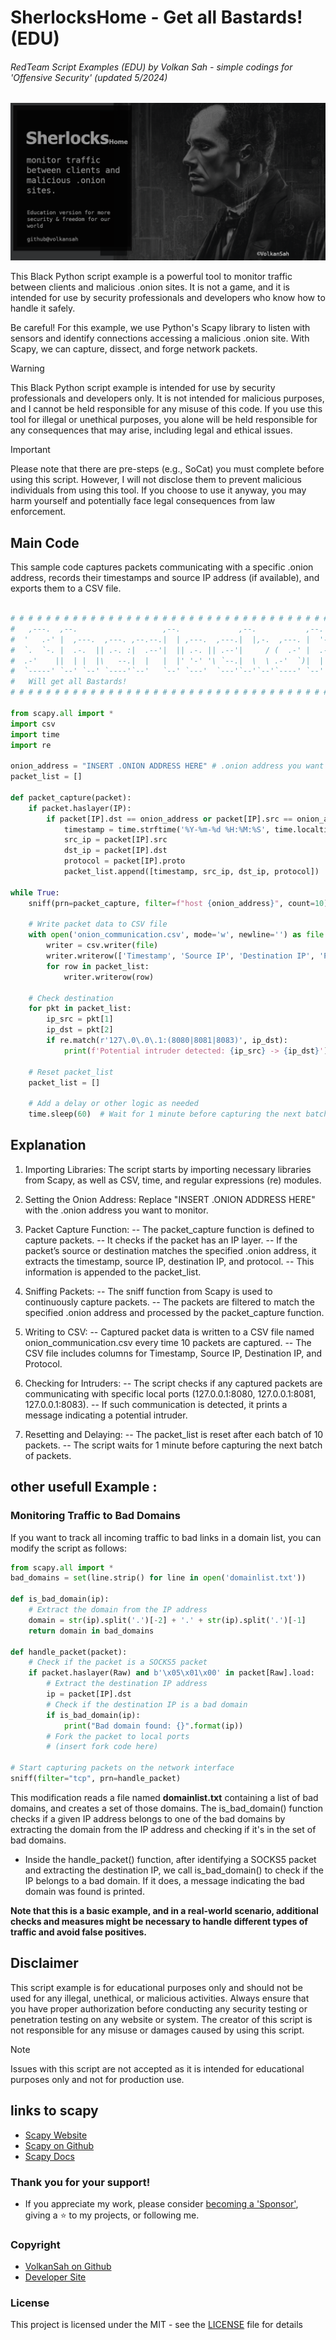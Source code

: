 # SherlocksHome - Get all Bastards! (EDU)
###### RedTeam Script Examples (EDU) by Volkan Sah - simple codings for 'Offensive Security' (updated 5/2024)
![screenshot sherlocks home python script](sherlockshome_edu.png)

This Black Python script example is a powerful tool to monitor traffic between clients and malicious .onion sites. It is not a game, and it is intended for use by security professionals and developers who know how to handle it safely.

Be careful! For this example, we use Python's Scapy library to listen with sensors and identify connections accessing a malicious .onion site. With Scapy, we can capture, dissect, and forge network packets. 

> [!WARNING]
> This Black Python script example is intended for use by security professionals and developers only. It is not intended for malicious purposes, and I cannot be held responsible for any misuse of this code. If you use this tool for illegal or unethical purposes, you alone will be held responsible for any consequences that may arise, including legal and ethical issues.


> [!IMPORTANT]
> Please note that there are pre-steps (e.g., SoCat) you must complete before using this script. However, I will not disclose them to prevent malicious individuals from using this tool. If you choose to use it anyway, you may harm yourself and potentially face legal consequences from law enforcement.

## Main Code
This sample code captures packets communicating with a specific .onion address, records their timestamps and source IP address (if available), and exports them to a CSV file.

```python

# # # # # # # # # # # # # # # # # # # # # # # # # # # # # # # # # # # # # # # # # # # # # # # # # # # #                                                 
#   ,---.  ,--.                   ,--.             ,--.           ,--.  ,--.     by Nemesis Mr.Chess  #   
#  '   .-' |  ,---.  ,---. ,--.--.|  | ,---.  ,---.|  |,-.  ,---. |  '--'  | ,---. ,--,--,--. ,---.   #
#  `.  `-. |  .-.  || .-. :|  .--'|  || .-. || .--'|     / (  .-' |  .--.  || .-. ||        || .-. :  #
#  .-'    ||  | |  |\   --.|  |   |  |' '-' '\ `--.|  \  \ .-'  `)|  |  |  |' '-' '|  |  |  |\   --.  #
#  `-----' `--' `--' `----'`--'   `--' `---'  `---'`--'`--'`----' `--'  `--' `---' `--`--`--' `----'  #
#   Will get all Bastards!                                                                            #
# # # # # # # # # # # # # # # # # # # # # # # # # # # # # # # # # # # # # # # # # # # # # # # # # # # # 
                                               
from scapy.all import *
import csv
import time
import re

onion_address = "INSERT .ONION ADDRESS HERE" # .onion address you want to monitor
packet_list = []

def packet_capture(packet):
    if packet.haslayer(IP):
        if packet[IP].dst == onion_address or packet[IP].src == onion_address:
            timestamp = time.strftime('%Y-%m-%d %H:%M:%S', time.localtime(packet.time))
            src_ip = packet[IP].src
            dst_ip = packet[IP].dst
            protocol = packet[IP].proto
            packet_list.append([timestamp, src_ip, dst_ip, protocol])

while True:
    sniff(prn=packet_capture, filter=f"host {onion_address}", count=10)

    # Write packet data to CSV file
    with open('onion_communication.csv', mode='w', newline='') as file:
        writer = csv.writer(file)
        writer.writerow(['Timestamp', 'Source IP', 'Destination IP', 'Protocol'])
        for row in packet_list:
            writer.writerow(row)

    # Check destination
    for pkt in packet_list:
        ip_src = pkt[1]
        ip_dst = pkt[2]
        if re.match(r'127\.0\.0\.1:(8080|8081|8083)', ip_dst):
            print(f'Potential intruder detected: {ip_src} -> {ip_dst}')

    # Reset packet_list
    packet_list = []

    # Add a delay or other logic as needed
    time.sleep(60)  # Wait for 1 minute before capturing the next batch of packets
```


## Explanation
1. Importing Libraries: The script starts by importing necessary libraries from Scapy, as well as CSV, time, and regular expressions (re) modules.
2. Setting the Onion Address: Replace "INSERT .ONION ADDRESS HERE" with the .onion address you want to monitor.
3. Packet Capture Function:
-- The packet_capture function is defined to capture packets.
-- It checks if the packet has an IP layer.
-- If the packet’s source or destination matches the specified .onion address, it extracts the timestamp, source IP, destination IP, and protocol.
-- This information is appended to the packet_list.

4. Sniffing Packets:
-- The sniff function from Scapy is used to continuously capture packets.
-- The packets are filtered to match the specified .onion address and processed by the packet_capture function.

5. Writing to CSV:
-- Captured packet data is written to a CSV file named onion_communication.csv every time 10 packets are captured.
-- The CSV file includes columns for Timestamp, Source IP, Destination IP, and Protocol.

6. Checking for Intruders:
-- The script checks if any captured packets are communicating with specific local ports (127.0.0.1:8080, 127.0.0.1:8081, 127.0.0.1:8083).
-- If such communication is detected, it prints a message indicating a potential intruder.

7. Resetting and Delaying:
-- The packet_list is reset after each batch of 10 packets.
-- The script waits for 1 minute before capturing the next batch of packets.

## other usefull Example : 
### Monitoring Traffic to Bad Domains

If you want to track all incoming traffic to bad links in a domain list, you can modify the script as follows:

```python
from scapy.all import *
bad_domains = set(line.strip() for line in open('domainlist.txt'))

def is_bad_domain(ip):
    # Extract the domain from the IP address
    domain = str(ip).split('.')[-2] + '.' + str(ip).split('.')[-1]
    return domain in bad_domains

def handle_packet(packet):
    # Check if the packet is a SOCKS5 packet
    if packet.haslayer(Raw) and b'\x05\x01\x00' in packet[Raw].load:
        # Extract the destination IP address
        ip = packet[IP].dst
        # Check if the destination IP is a bad domain
        if is_bad_domain(ip):
            print("Bad domain found: {}".format(ip))
        # Fork the packet to local ports
        # (insert fork code here)

# Start capturing packets on the network interface
sniff(filter="tcp", prn=handle_packet)


```

This modification reads a file named **domainlist.txt** containing a list of bad domains, and creates a set of those domains. The is_bad_domain() function checks if a given IP address belongs to one of the bad domains by extracting the domain from the IP address and checking if it's in the set of bad domains.

- Inside the handle_packet() function, after identifying a SOCKS5 packet and extracting the destination IP, we call is_bad_domain() to check if the IP belongs to a bad domain. If it does, a message indicating the bad domain was found is printed.

**Note that this is a basic example, and in a real-world scenario, additional checks and measures might be necessary to handle different types of traffic and avoid false positives.**

## Disclaimer

This script example is for educational purposes only and should not be used for any illegal, unethical, or malicious activities. Always ensure that you have proper authorization before conducting any security testing or penetration testing on any website or system. The creator of this script is not responsible for any misuse or damages caused by using this script.


> [!NOTE]
> Issues with this script are not accepted as it is intended for educational purposes only and not for production use.
## links to scapy
- [Scapy Website](https://scapy.net/)
- [Scapy on Github]( https://github.com/secdev/scapy)
- [Scapy Docs](https://scapy.readthedocs.io/en/latest/)

### Thank you for your support!
- If you appreciate my work, please consider [becoming a 'Sponsor'](https://github.com/sponsors/volkansah), giving a :star: to my projects, or following me. 
### Copyright
- [VolkanSah on Github](https://github.com/volkansah)
- [Developer Site](https://volkansah.github.io)

### License
This project is licensed under the MIT - see the [LICENSE](LICENSE) file for details
